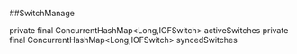 ##SwitchManage

private final ConcurrentHashMap<Long,IOFSwitch> activeSwitches
private final ConcurrentHashMap<Long,IOFSwitch> syncedSwitches
